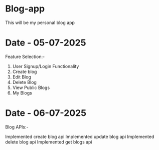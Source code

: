 # Blog-app

This will be my personal blog app

# Date - 05-07-2025

Feature Selection:-

1. User Signup/Login Functionality
2. Create blog
3. Edit Blog
4. Delete Blog
5. View Public Blogs
6. My Blogs

# Date - 06-07-2025

Blog APIs:-

Implemented create blog api
Implemented update blog api
Implemented delete blog api
Implemented get blogs api
